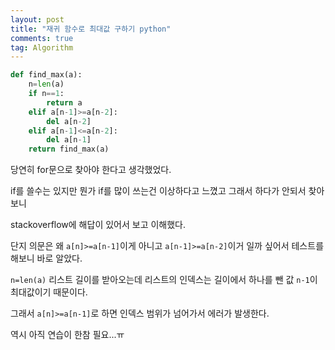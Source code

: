 ```yaml
---
layout: post
title: "재귀 함수로 최대값 구하기 python"
comments: true
tag: Algorithm
---
```


```python
def find_max(a):
    n=len(a)
    if n==1:
        return a
    elif a[n-1]>=a[n-2]:
        del a[n-2]
    elif a[n-1]<=a[n-2]:
        del a[n-1]
    return find_max(a)
```

당연히 for문으로 찾아야 한다고 생각했었다.

if를 쓸수는 있지만 뭔가 if를 많이 쓰는건 이상하다고 느꼈고 그래서 하다가 안되서 찾아보니

stackoverflow에 해답이 있어서 보고 이해했다.

단지 의문은 왜 `a[n]>=a[n-1]`이게 아니고 `a[n-1]>=a[n-2]`이거 일까 싶어서 테스트를 해보니 바로 알았다.

`n=len(a)` 리스트 길이를 받아오는데 리스트의 인덱스는 길이에서 하나를 뺀 값 `n-1`이 최대값이기 때문이다.

그래서 `a[n]>=a[n-1]`로 하면 인덱스 범위가 넘어가서 에러가 발생한다.

역시 아직 연습이 한참 필요...ㅠ

